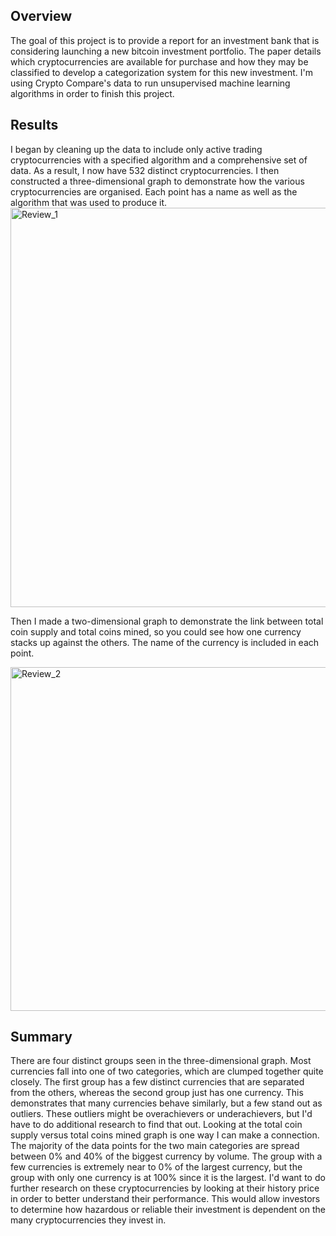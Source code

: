 ## Overview

The goal of this project is to provide a report for an investment bank that is considering launching a new bitcoin investment portfolio. The paper details which cryptocurrencies are available for purchase and how they may be classified to develop a categorization system for this new investment. I'm using Crypto Compare's data to run unsupervised machine learning algorithms in order to finish this project.

## Results

I began by cleaning up the data to include only active trading cryptocurrencies with a specified algorithm and a comprehensive set of data. As a result, I now have 532 distinct cryptocurrencies. I then constructed a three-dimensional graph to demonstrate how the various cryptocurrencies are organised. Each point has a name as well as the algorithm that was used to produce it.
<img width="639" alt="Review_1" src="https://user-images.githubusercontent.com/83256206/137974828-15d65572-2970-43df-ae56-e4059ddd1884.png">


Then I made a two-dimensional graph to demonstrate the link between total coin supply and total coins mined, so you could see how one currency stacks up against the others. The name of the currency is included in each point.

<img width="550" alt="Review_2" src="https://user-images.githubusercontent.com/83256206/137974855-5e5f9473-b285-4b2f-b9f3-f59fd75752e7.png">


## Summary

There are four distinct groups seen in the three-dimensional graph. Most currencies fall into one of two categories, which are clumped together quite closely. The first group has a few distinct currencies that are separated from the others, whereas the second group just has one currency. This demonstrates that many currencies behave similarly, but a few stand out as outliers. These outliers might be overachievers or underachievers, but I'd have to do additional research to find that out. Looking at the total coin supply versus total coins mined graph is one way I can make a connection.
The majority of the data points for the two main categories are spread between 0% and 40% of the biggest currency by volume. The group with a few currencies is extremely near to 0% of the largest currency, but the group with only one currency is at 100% since it is the largest. I'd want to do further research on these cryptocurrencies by looking at their history price in order to better understand their performance. This would allow investors to determine how hazardous or reliable their investment is dependent on the many cryptocurrencies they invest in.
